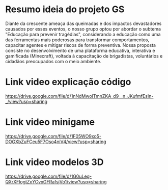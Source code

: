 # Resumo ideia do projeto GS

Diante da crescente ameaça das queimadas e dos impactos devastadores causados por 
esses eventos, o nosso grupo optou por abordar o subtema "Educação para prevenir 
tragédias", considerando a educação como uma das ferramentas mais poderosas para 
transformar comportamentos, capacitar agentes e mitigar riscos de forma preventiva. 
Nossa proposta consiste no desenvolvimento de uma plataforma educativa, interativa 
e gamificada (Minecraft), voltada à capacitação de brigadistas, voluntários e cidadãos preocupados 
com o meio ambiente.

# Link video explicação código
https://drive.google.com/file/d/1nNdMwoITmnZKA_d9__n_JKufmfEsIn-_/view?usp=sharing

# Link video minigame
https://drive.google.com/file/d/1F05WO9xo5-DOGXbZuFCeu5F7Oso4niV4/view?usp=sharing

# Link video modelos 3D
https://drive.google.com/file/d/1G0uLeg-QXrXFlogtZxYCvxGFRafsjVo1/view?usp=sharing
